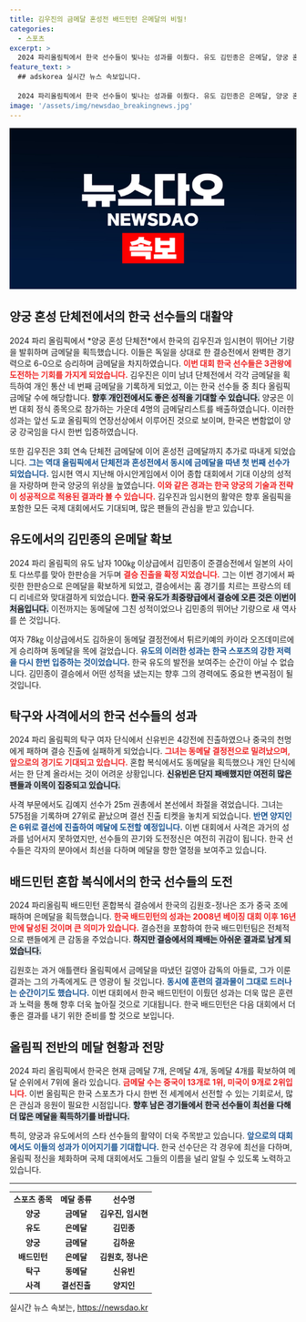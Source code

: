 ```yaml
---
title: 김우진의 금메달 혼성전 배드민턴 은메달의 비밀!
categories:
  - 스포츠
excerpt: >
  2024 파리올림픽에서 한국 선수들이 빛나는 성과를 이뤘다. 유도 김민종은 은메달, 양궁 혼성 단체전에서 김우진과 임시현이 금메달을 차지하며 2관왕에 올랐다. 그러나 탁구 신유빈은 4강에서 탈락 아쉬움을 남겼고, 배드민턴은 은메달에 그쳤다.
feature_text: >
  ## adskorea 실시간 뉴스 속보입니다.

  2024 파리올림픽에서 한국 선수들이 빛나는 성과를 이뤘다. 유도 김민종은 은메달, 양궁 혼성 단체전에서 김우진과 임시현이 금메달을 차지하며 2관왕에 올랐다. 그러나 탁구 신유빈은 4강에서 탈락 아쉬움을 남겼고, 배드민턴은 은메달에 그쳤다.
image: '/assets/img/newsdao_breakingnews.jpg'
---
```


<p><img src="/assets/img/newsdao_breakingnews.jpg" alt="adskorea 속보" /></p>

<h2 data-ke-size="size26">양궁 혼성 단체전에서의 한국 선수들의 대활약</h2>

<p data-ke-size="size16">2024 파리 올림픽에서 *양궁 혼성 단체전*에서 한국의 김우진과 임시현이 뛰어난 기량을 발휘하며 금메달을 획득했습니다. 이들은 독일을 상대로 한 결승전에서 완벽한 경기력으로 6-0으로 승리하며 금메달을 차지하였습니다. <b><span style="color: #ee2323;">이번 대회 한국 선수들은 3관왕에 도전하는 기회를 가지게 되었습니다.</span></b> 김우진은 이미 남녀 단체전에서 각각 금메달을 획득하여 개인 통산 네 번째 금메달을 기록하게 되었고, 이는 한국 선수들 중 최다 올림픽 금메달 수에 해당합니다. <b><span style="background-color: #21538527;">향후 개인전에서도 좋은 성적을 기대할 수 있습니다.</span></b> 양궁은 이번 대회 정식 종목으로 참가하는 가운데 4명의 금메달리스트를 배출하였습니다. 이러한 성과는 앞선 도쿄 올림픽의 연장선상에서 이루어진 것으로 보이며, 한국은 변함없이 양궁 강국임을 다시 한번 입증하였습니다.</p>

<p data-ke-size="size16">또한 김우진은 3회 연속 단체전 금메달에 이어 혼성전 금메달까지 추가로 따내게 되었습니다. <b><span style="color: #1a5490;">그는 역대 올림픽에서 단체전과 혼성전에서 동시에 금메달을 따낸 첫 번째 선수가 되었습니다.</span></b> 임시현 역시 지난해 아시안게임에서 이어 종합 대회에서 기대 이상의 성적을 자랑하며 한국 양궁의 위상을 높였습니다. <b><span style="color: #ee2323;">이와 같은 경과는 한국 양궁의 기술과 전략이 성공적으로 적용된 결과라 볼 수 있습니다.</span></b> 김우진과 임시현의 활약은 향후 올림픽을 포함한 모든 국제 대회에서도 기대되며, 많은 팬들의 관심을 받고 있습니다.</p>

<h2 data-ke-size="size26">유도에서의 김민종의 은메달 확보</h2>

<p data-ke-size="size16">2024 파리 올림픽의 유도 남자 100㎏ 이상급에서 김민종이 준결승전에서 일본의 사이토 다쓰루를 맞아 한판승을 거두며 <b><span style="color: #ee2323;">결승 진출을 확정 지었습니다.</span></b> 그는 이번 경기에서 짜릿한 한판승으로 은메달을 확보하게 되었고, 결승에서는 홈 경기를 치르는 프랑스의 테디 리네르와 맞대결하게 되었습니다. <b><span style="background-color: #21538527;">한국 유도가 최중량급에서 결승에 오른 것은 이번이 처음입니다.</span></b> 이전까지는 동메달에 그친 성적이었으나 김민종의 뛰어난 기량으로 새 역사를 쓴 것입니다.</p>

<p data-ke-size="size16">여자 78㎏ 이상급에서도 김하윤이 동메달 결정전에서 튀르키예의 카이라 오즈데미르에게 승리하며 동메달을 목에 걸었습니다. <b><span style="color: #1a5490;">유도의 이러한 성과는 한국 스포츠의 강한 저력을 다시 한번 입증하는 것이었습니다.</span></b> 한국 유도의 발전을 보여주는 순간이 아닐 수 없습니다. 김민종이 결승에서 어떤 성적을 냈는지는 향후 그의 경력에도 중요한 변곡점이 될 것입니다.</p>

<h2 data-ke-size="size26">탁구와 사격에서의 한국 선수들의 성과</h2>

<p data-ke-size="size16">2024 파리 올림픽의 탁구 여자 단식에서 신유빈은 4강전에 진출하였으나 중국의 천멍에게 패하며 결승 진출에 실패하게 되었습니다. <b><span style="color: #ee2323;">그녀는 동메달 결정전으로 밀려났으며, 앞으로의 경기도 기대되고 있습니다.</span></b> 혼합 복식에서도 동메달을 획득했으나 개인 단식에서는 한 단계 올라서는 것이 어려운 상황입니다. <b><span style="background-color: #21538527;">신유빈은 단지 패배했지만 여전히 많은 팬들과 이목이 집중되고 있습니다.</span></b></p>

<p data-ke-size="size16">사격 부문에서도 김예지 선수가 25m 권총에서 본선에서 좌절을 겪었습니다. 그녀는 575점을 기록하며 27위로 끝났으며 결선 진출 티켓을 놓치게 되었습니다. <b><span style="color: #1a5490;">반면 양지인은 6위로 결선에 진출하여 메달에 도전할 예정입니다.</span></b> 이번 대회에서 사격은 과거의 성과를 넘어서지 못하였지만, 선수들의 끈기와 도전정신은 여전히 귀감이 됩니다. 한국 선수들은 각자의 분야에서 최선을 다하며 메달을 향한 열정을 보여주고 있습니다.</p>

<h2 data-ke-size="size26">배드민턴 혼합 복식에서의 한국 선수들의 도전</h2>

<p data-ke-size="size16">2024 파리올림픽 배드민턴 혼합복식 결승에서 한국의 김원호-정나은 조가 중국 조에 패하며 은메달을 획득했습니다. <b><span style="color: #ee2323;">한국 배드민턴의 성과는 2008년 베이징 대회 이후 16년 만에 달성된 것이며 큰 의미가 있습니다.</span></b> 결승전을 포함하여 한국 배드민턴팀은 전체적으로 팬들에게 큰 감동을 주었습니다. <b><span style="background-color: #21538527;">하지만 결승에서의 패배는 아쉬운 결과로 남게 되었습니다.</span></b></p>

<p data-ke-size="size16">김원호는 과거 애틀랜타 올림픽에서 금메달을 따냈던 길영아 감독의 아들로, 그가 이룬 결과는 그의 가족에게도 큰 영광이 될 것입니다. <b><span style="color: #1a5490;">동시에 훈련의 결과물이 그대로 드러나는 순간이기도 했습니다.</span></b> 이번 대회에서 한국 배드민턴이 이뤘던 성과는 더욱 많은 훈련과 노력을 통해 향후 더욱 높아질 것으로 기대됩니다. 한국 배드민턴은 다음 대회에서 더 좋은 결과를 내기 위한 준비를 할 것으로 보입니다.</p>

<h2 data-ke-size="size26">올림픽 전반의 메달 현황과 전망</h2>

<p data-ke-size="size16">2024 파리 올림픽에서 한국은 현재 금메달 7개, 은메달 4개, 동메달 4개를 확보하여 메달 순위에서 7위에 올라 있습니다. <b><span style="color: #ee2323;">금메달 수는 중국이 13개로 1위, 미국이 9개로 2위입니다.</span></b> 이번 올림픽은 한국 스포츠가 다시 한번 전 세계에서 선전할 수 있는 기회로서, 많은 관심과 응원이 필요한 시점입니다. <b><span style="background-color: #21538527;">향후 남은 경기들에서 한국 선수들이 최선을 다해 더 많은 메달을 획득하기를 바랍니다.</span></b></p>

<p data-ke-size="size16">특히, 양궁과 유도에서의 스타 선수들의 활약이 더욱 주목받고 있습니다. <b><span style="color: #1a5490;">앞으로의 대회에서도 이들의 성과가 이어지기를 기대합니다.</span></b> 한국 선수단은 각 경우에 최선을 다하며, 올림픽 정신을 체화하며 국제 대회에서도 그들의 이름을 널리 알릴 수 있도록 노력하고 있습니다.</p>

<p><hr><table style="width: 100%;"><tbody><tr><td style="text-align: center; height: 17px;"><b>스포츠 종목</b></td><td style="text-align: center; height: 17px;"><b>메달 종류</b></td><td style="text-align: center; height: 17px;"><b>선수명</b></td></tr><tr><td style="text-align: center; height: 17px;"><b>양궁</b></td><td style="text-align: center; height: 17px;"><b>금메달</b></td><td style="text-align: center; height: 17px;"><b>김우진, 임시현</b></td></tr><tr><td style="text-align: center; height: 17px;"><b>유도</b></td><td style="text-align: center; height: 17px;"><b>은메달</b></td><td style="text-align: center; height: 17px;"><b>김민종</b></td></tr><tr><td style="text-align: center; height: 17px;"><b>양궁</b></td><td style="text-align: center; height: 17px;"><b>금메달</b></td><td style="text-align: center; height: 17px;"><b>김하윤</b></td></tr><tr><td style="text-align: center; height: 17px;"><b>배드민턴</b></td><td style="text-align: center; height: 17px;"><b>은메달</b></td><td style="text-align: center; height: 17px;"><b>김원호, 정나은</b></td></tr><tr><td style="text-align: center; height: 17px;"><b>탁구</b></td><td style="text-align: center; height: 17px;"><b>동메달</b></td><td style="text-align: center; height: 17px;"><b>신유빈</b></td></tr><tr><td style="text-align: center; height: 17px;"><b>사격</b></td><td style="text-align: center; height: 17px;"><b>결선진출</b></td><td style="text-align: center; height: 17px;"><b>양지인</b></td></tr></tbody></table></p>
실시간 뉴스 속보는, <a href="https://newsdao.kr" rel="dofollow">https://newsdao.kr</a>


